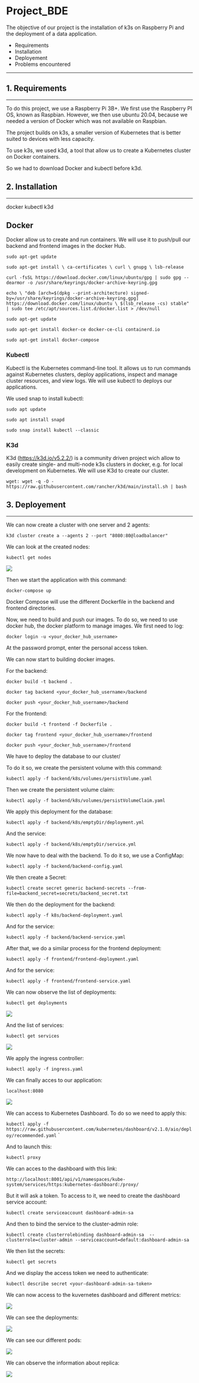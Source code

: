 # Project_BDE

The objective of our project is the installation of k3s on Raspberry Pi and the deployment of a data application.

- Requirements
- Installation
- Deployement
- Problems encountered

----

## 1. Requirements

----
To do this project, we use a Raspberry Pi 3B+. We first use the Raspberry PI OS, known as Raspbian. However, we then use ubuntu 20.04, because we needed a version of Docker which was not available on Raspbian.

The project builds on k3s, a smaller version of Kubernetes that is better suited to devices with less capacity.

To use k3s, we used k3d, a tool that allow us to create a Kubernetes cluster on Docker containers.

So we had to download Docker and kubectl before k3d.

## 2. Installation

----

docker
kubectl
k3d

## Docker

Docker allow us to create and run containers. We will use it to push/pull our backend and frontend images in the docker Hub. 

`sudo apt-get update`

`sudo apt-get install \
    ca-certificates \
    curl \
    gnupg \
    lsb-release`

`curl -fsSL https://download.docker.com/linux/ubuntu/gpg | sudo gpg --dearmor -o /usr/share/keyrings/docker-archive-keyring.gpg`

`echo \
  "deb [arch=$(dpkg --print-architecture) signed-by=/usr/share/keyrings/docker-archive-keyring.gpg] https://download.docker.com/linux/ubuntu \
  $(lsb_release -cs) stable" | sudo tee /etc/apt/sources.list.d/docker.list > /dev/null`

`sudo apt-get update`

`sudo apt-get install docker-ce docker-ce-cli containerd.io`

`sudo apt-get install docker-compose`

### Kubectl

Kubectl is the Kubernetes command-line tool. It allows us to run commands against Kubernetes clusters, deploy applications, inspect and manage cluster resources, and view logs. We will use kubectl to deploys our applications.

We used snap to install kubectl:

`sudo apt update`

`sudo apt install snapd`

`sudo snap install kubectl --classic`

### K3d

K3d (https://k3d.io/v5.2.2/) is a community driven project wich allow to easily create single- and multi-node k3s clusters in docker, e.g. for local development on Kubernetes. We will use K3d to create our cluster.

`wget: wget -q -O - https://raw.githubusercontent.com/rancher/k3d/main/install.sh | bash`

## 3. Deployement

----
We can now create a cluster with one server and 2 agents:

`k3d cluster create a --agents 2 --port "8080:80@loadbalancer"`

We can look at the created nodes:

`kubectl get nodes`

![](images/1.PNG)

Then we start the application with this command:

`docker-compose up`

Docker Compose will use the different Dockerfile in the backend and frontend directories.

Now, we need to build and push our images. To do so, we need to use docker hub, the docker platform to manage images. We first need to log:

`docker login -u <your_docker_hub_username>`

At the password prompt, enter the personal access token.

We can now start to building docker images.

For the backend:

`docker build -t backend .`

`docker tag backend <your_docker_hub_username>/backend`

`docker push <your_docker_hub_username>/backend`

For the frontend:

`docker build -t frontend -f Dockerfile .`

`docker tag frontend <your_docker_hub_username>/frontend`

`docker push <your_docker_hub_username>/frontend`

We have to deploy the database to our cluster/

To do it so, we create the persistent volume with this command:

`kubectl apply -f backend/k8s/volumes/persistVolume.yaml`

Then we create the persistent volume claim:

`kubectl apply -f backend/k8s/volumes/persistVolumeClaim.yaml`

We apply this deployment for the database:

`kubectl apply -f backend/k8s/emptyDir/deployment.yml`

And the service:

`kubectl apply -f backend/k8s/emptyDir/service.yml`

We now have to deal with the backend. To do it so, we use a ConfigMap:

`kubectl apply -f backend/backend-config.yaml`

We then create a Secret:

`kubectl create secret generic backend-secrets --from-file=backend_secret=secrets/backend_secret.txt`

We then do the deployment for the backend:

`kubectl apply -f k8s/backend-deployment.yaml`

And for the service:

`kubectl apply -f backend/backend-service.yaml`

After that, we do a similar process for the frontend deployment:

`kubectl apply -f frontend/frontend-deployment.yaml`

And for the service:

`kubectl apply -f frontend/frontend-service.yaml`

We can now observe the list of deployments:

`kubectl get deployments`

![](images/2.PNG)

And the list of services:

`kubectl get services`

![](images/3.PNG)

We apply the ingress controller:

`kubectl apply -f ingress.yaml`

We can finally acces to our application:

`localhost:8080`

![](images/4.PNG)

We can access to Kubernetes Dashboard. To do so we need to apply this:

`kubectl apply -f https://raw.githubusercontent.com/kubernetes/dashboard/v2.1.0/aio/deploy/recommended.yaml`
`

And to launch this:

`kubectl proxy`

We can acces to the dashboard with this link:

`http://localhost:8001/api/v1/namespaces/kube-system/services/https:kubernetes-dashboard:/proxy/`

But it will ask a token. To access to it, we need to create the dashboard service account:

`kubectl create serviceaccount dashboard-admin-sa`

And then to bind the service to the cluster-admin role:

`kubectl create clusterrolebinding dashboard-admin-sa 
--clusterrole=cluster-admin --serviceaccount=default:dashboard-admin-sa`

We then list the secrets:

`kubectl get secrets`

And we display the access token we need to authenticate:

`kubectl describe secret <your-dashboard-admin-sa-token>`
    
We can now access to the kuvernetes dashboard and different metrics:

![](images/5.PNG)
    
We can see the deployments:
    
![](images/6.PNG)

We can see our different pods:
    
![](images/7.PNG)
    
We can observe the information about replica:
    
![](images/8.PNG)
